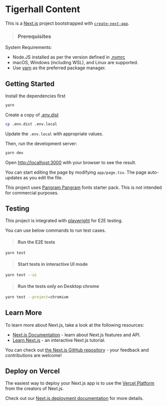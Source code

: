 # Tigerhall Content

This is a [Next.js](https://nextjs.org/) project bootstrapped with [`create-next-app`](https://github.com/vercel/next.js/tree/canary/packages/create-next-app).

> ### Prerequisites

System Requirements:

- Node.JS installed as per the version defined in [.nvmrc]('./.nvmrc)
- macOS, Windows (including WSL), and Linux are supported.
- Use [yarn](https://yarnpkg.com/) as the preferred package manager.

## Getting Started

Install the dependencies first

```bash
yarn
```

Create a copy of [.env.dist](./.env.dist)

```bash
cp .env.dist .env.local
```

Update the `.env.local` with appropriate values.

Then, run the development server:

```bash
yarn dev
```

Open [http://localhost:3000](http://localhost:3000) with your browser to see the result.

You can start editing the page by modifying `app/page.tsx`. The page auto-updates as you edit the file.

This project uses [Pangram Pangram](https://pangrampangram.com/) fonts starter pack. This is not intended for commercial purposes.

## Testing

This project is integrated with [playwright](https://playwright.dev/) for E2E testing.

You can use below commands to run test cases.

> #### Run the E2E tests

```bash
yarn test
```

> #### Start tests in interactive UI mode

```bash
yarn test --ui
```
> #### Run the tests only on Desktop chrome

```bash
yarn test --project=chromium
```

## Learn More

To learn more about Next.js, take a look at the following resources:

- [Next.js Documentation](https://nextjs.org/docs) - learn about Next.js features and API.
- [Learn Next.js](https://nextjs.org/learn) - an interactive Next.js tutorial.

You can check out [the Next.js GitHub repository](https://github.com/vercel/next.js/) - your feedback and contributions are welcome!

## Deploy on Vercel

The easiest way to deploy your Next.js app is to use the [Vercel Platform](https://vercel.com/new?utm_medium=default-template&filter=next.js&utm_source=create-next-app&utm_campaign=create-next-app-readme) from the creators of Next.js.

Check out our [Next.js deployment documentation](https://nextjs.org/docs/deployment) for more details.
